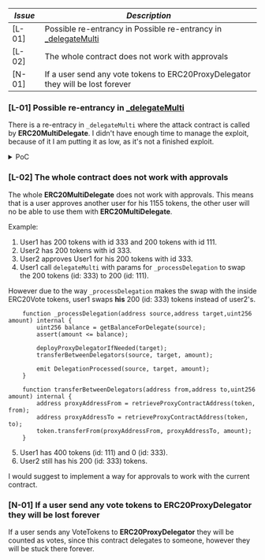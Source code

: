 | *Issue* | *Description*                                                                                                                                              |
|---------|------------------------------------------------------------------------------------------------------------------------------------------------------------|
| [L-01]  | Possible re-entrancy in Possible re-entrancy in [_delegateMulti](https://github.com/code-423n4/2023-10-ens/blob/main/contracts/ERC20MultiDelegate.sol#L65) |
| [L-02]  | The whole contract does not work with approvals                                                                                                            |
| [N-01]  | If a user send any vote tokens to ERC20ProxyDelegator they will be lost forever                                                                            |


### [L-01] Possible re-entrancy in [_delegateMulti](https://github.com/code-423n4/2023-10-ens/blob/main/contracts/ERC20MultiDelegate.sol#L65)
There is a re-entracy in `_delegateMulti` where the attack contract is called by **ERC20MultiDelegate**. I didn't have enough time to manage the exploit, because of it I am putting it as low, as it's not a finished exploit.

<details>
<summary>PoC</summary>

```solidity
// SPDX-License-Identifier: MIT
pragma solidity 0.8.19;

import {Test} from "forge-std/Test.sol";
import {console} from "forge-std/console.sol";
import {ERC20ProxyDelegator,ERC20MultiDelegate} from "../contracts/ERC20MultiDelegate.sol";
import {MyVotes} from "../contracts/MyVotes.sol";
import {IERC1155Receiver} from "@openzeppelin/contracts/token/ERC1155/IERC1155Receiver.sol";

contract MultiTest is Test{
    address attackerAddress;
    ERC20MultiDelegate multi;
    ERC20ProxyDelegator delegator;
    MyVotes token;
    Attacker2 attacker2;

    function setUp() public {
        vm.label(attackerAddress,"Attaker");
        token = new MyVotes(address(111));
        multi = new ERC20MultiDelegate(token, "idk mate");
        attacker2 = new Attacker2(token,address(multi));
        attackerAddress = address(attacker2);
        token.mint(attackerAddress,1000e18);
    }

    function test_reEnter() public {
        uint256[] memory sources = new uint[](0);
        uint256[] memory targets = new uint[](1);
        uint256[] memory amounts = new uint[](1);
        
        {
            targets[0] = uint256(uint160(attackerAddress));
            amounts[0] = 1000e18;
        }
        vm.startPrank(attackerAddress);
        token.approve(address(multi), 1e24);
        multi.delegateMulti(sources, targets, amounts);
        vm.stopPrank();
    }
}
contract Attacker2{
    MyVotes token;
    ERC20MultiDelegate multi;
    constructor(MyVotes _token,address _multi) {
        token = MyVotes(_token);
        token.approve(_multi,type(uint256).max);
        multi = ERC20MultiDelegate(_multi);
    }
    function onERC1155Received(address, address, uint256, uint256, bytes memory) public virtual returns (bytes4) {
        console.log("onERC1155Received re-entered");
        return this.onERC1155Received.selector;
    }
    function onERC1155BatchReceived(address, address, uint256[] memory, uint256[] memory, bytes memory) public virtual returns (bytes4) {
        console.log("onERC1155BatchReceived re-entered");
        return this.onERC1155BatchReceived.selector;
    }

    function onERC721Received(address, address, uint256, bytes memory) public virtual returns (bytes4) {
        console.log("onERC721Received re-entered");
        return this.onERC721Received.selector;
    }
}
```

```jsx
Logs:
  onERC1155Received re-entered
```

</details>

### [L-02] The whole contract does not work with approvals
The whole **ERC20MultiDelegate** does not work with approvals. This means that is a user approves another user for his 1155 tokens, the other user will no be able to use them with **ERC20MultiDelegate**.

Example:

1. User1 has 200 tokens with id 333 and 200 tokens with id 111.
2. User2 has 200 tokens with id 333.
3. User2 approves User1 for his 200 tokens with id 333.
4. User1 call `delegateMulti` with params for `_processDelegation` to swap the 200 tokens (id: 333) to 200 (id: 111).

However due to the way `_processDelegation` makes the swap with the inside ERC20Vote tokens, user1 swaps **his** 200 (id: 333) tokens instead of user2's.

```solidity
    function _processDelegation(address source,address target,uint256 amount) internal {
        uint256 balance = getBalanceForDelegate(source);
        assert(amount <= balance);

        deployProxyDelegatorIfNeeded(target);
        transferBetweenDelegators(source, target, amount);

        emit DelegationProcessed(source, target, amount);
    }

    function transferBetweenDelegators(address from,address to,uint256 amount) internal {
        address proxyAddressFrom = retrieveProxyContractAddress(token, from);
        address proxyAddressTo = retrieveProxyContractAddress(token, to);
        token.transferFrom(proxyAddressFrom, proxyAddressTo, amount);
    }
```

5. User1 has 400 tokens (id: 111) and 0 (id: 333).
6. User2 still has his 200 (id: 333) tokens.

I would suggest to implement a way for approvals to work with the current contract.

### [N-01] If a user send any vote tokens to ERC20ProxyDelegator they will be lost forever
If a user sends any VoteTokens to **ERC20ProxyDelegator** they will be counted as votes, since this contract delegates to someone, however they will be stuck there forever. 